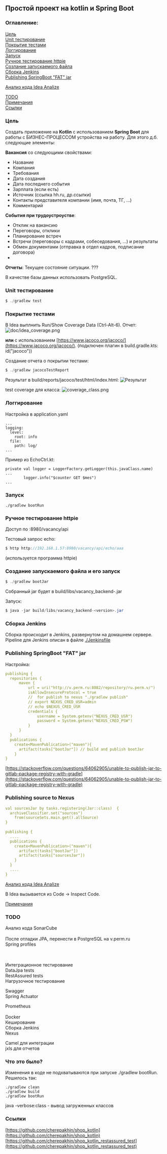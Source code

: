 ## Простой проект на kotlin и Spring Boot

### Оглавление:
[Цель](#target)<br/>
[Unit тестирование](unit_test)<br/>
[Покрытие тестами](#coverage)<br/>
[Логгирование](#logging)<br/>
[Запуск](#run)<br/>
[Ручное тестирование httpie](#httpie)<br/>
[Созлание запускаемого файла](#bootJar)<br/>
[Сборка Jenkins](#jenkins)<br/>
[Publishing SpringBoot "FAT" jar](#fat)<br/>

[Анализ кода Idea Analize](#idea_analizer)<br/>


[TODO](#todo)<br/>
[Примечания](#tose)<br/>
[Ссылки](#links)<br/>

<a id="target"></a>
### Цель

Cоздать приложение на <b>Kotlin</b> с использованием <b>Spring Boot</b> для работы с БИЗНЕС-ПРОЦЕССОМ устройства на работу. Для этого д.б. следующие элементы:

__Вакансия__ со следующими свойствами:
<ul>
<li>Название</li>
<li>Компания</li>
<li>Требования</li>
<li>Дата создания</li>
<li>Дата последнего события</li>
<li>Зарплата (если есть)</li>
<li>Источник (ссылка hh.ru, др.ссылки)</li>
<li>Контакты представителя компании (имя, почта, ТГ, ...)</li>
<li>Комментарий</li>
</ul>

__События при трудоустроустве__:
<ul>
<li>Отклик на вакансию</li>
<li>Переговоры, отклики</li>
<li>Планирование встреч</li>
<li>Встречи (переговоры с кадрами, собеседования, ...) и результаты</li>
<li>Обмен документами (отправка в отдел кадров, подписание договора)</li>
<li></li>
</ul>

__Отчеты__:
Текущее состояние ситуации.
???

В качестве базы данных использовать PostgreSQL.

<a id="unit_test"></a>
### Unit тестирование

````java
$ ./gradlew test
````

<a id="coverage"></a>
### Покрытие тестами
В Idea выплнить Run/Show Coverage Data (Ctrl-Alt-6). Отчет:
![doc/idea_coverage.png](doc/idea_coverage.png)

__или__ с использованием [https://www.jacoco.org/jacoco/](https://www.jacoco.org/jacoco/). (подключен плагин в build.gradle.kts: id("jacoco"))

Создание отчета о покрытии тестами:
````java
$ ./gradlew jacocoTestReport
````

Результат в build/reports/jacoco/test/html/index.html: 
![Результат](doc/jacoco_report.png)

test coverage для класса:
![coverage_class.png](doc/coverage_class.png)

<a id="logging"></a>
### Логгирование

Настройка в application.yaml

````shell
...
logging:
  level:
    root: info
  file:
    path: log/
...
````

Пример из EchoCtrl.kt:

````shell
private val logger = LoggerFactory.getLogger(this.javaClass.name)
...
        logger.info("$counter GET $mes")
...
````

<a id="run"></a>
### Запуск

````shell
./gradlew bootRun
````
<a id="httpie"></a>
### Ручное тестирование httpie

Доступ по :8980/vacancy/api

Тестовый запрос echo:

````java
$ http http://192.168.1.57:8980/vacancy/api/echo/aaa
````
(используется программа httpie)

<a id="bootJar"></a>
### Создание запускаемого файла и его запуск

````java
$ ./gradlew bootJar
````
Собранный jar будет в build/libs/vacancy_backend-<version>.jar

Запуск:
````java
$ java -jar build/libs/vacancy_backend-<version>.jar
````

<a id="jenkins"></a>
### Сборка Jenkins

Сборка происходит в Jenkins, развернутом на домашнем сервере. Pipeline для Jenkins описан в файле [./Jenkinsfile](Jenkinsfile)

<a id="fat"></a>
###  Publishing SpringBoot "FAT" jar

Настройка:

````yaml
publishing {
  repositories {
      maven {
          url = uri("http://v.perm.ru:8082/repository/ru.perm.v/")
          isAllowInsecureProtocol = true
          //  for publish to nexus "./gradlew publish"
          // export NEXUS_CRED_USR=admin
          // echo $NEXUS_CRED_USR
          credentials {
              username = System.getenv("NEXUS_CRED_USR")
              password = System.getenv("NEXUS_CRED_PSW")
          }
      }
  }
  publications {
    create<MavenPublication>("maven"){
      artifact(tasks["bootJar"]) // build and publish bootJar
    }
}
````

[https://stackoverflow.com/questions/64062905/unable-to-publish-jar-to-gitlab-package-registry-with-gradle](https://stackoverflow.com/questions/64062905/unable-to-publish-jar-to-gitlab-package-registry-with-gradle)

### Publishing source to Nexus

````yaml
val sourcesJar by tasks.registering(Jar::class)  {
  archiveClassifier.set("sources")
    from(sourceSets.main.get().allSource)
}
  
publishing {
  ....
  publications {
    create<MavenPublication>("maven"){
      artifact(tasks["bootJar"])
      artifact(tasks["sourcesJar"])
    }
  }
  ....
}
````

[Анализ кода Idea Analize](#idea_analizer)<br/>

В Idea вызывается из Code ->  Inspect Code.

[Примечания](#tose)<br/>

<a id="todo"></a>
### TODO
Анализ кода SonarCube<br/>
<br/>
После отладки JPA, перенести в PostgreSQL на v.perm.ru<br/>
Spring profiles<br/>
<br/>

<br/>
Интеграционное тестирование<br/>
DataJpa tests<br/>
RestAssured tests<br/>
Нагрузочное тестирование<br/>

Swagger<br/>
Spring Actuator<br/>

Prometheus<br/><br/>
Docker<br/>
Кеширование<br/>
Сборка Jenkins<br/>
Nexus<br/>

Camel для интеграции<br/>
jxls для отчетов<br/>

### Что это было?

Изменения в коде не подхватываются при запуске ./gradlew bootRun. Решилось так:

````shell
./gradlew clean
./gradlew build
./gradlew bootRun
````

java -verbose:class <other args> - вывод загруженных классов 

<a id="links"></a>
### Ссылки

[https://github.com/cherepakhin/shop_kotlin](https://github.com/cherepakhin/shop_kotlin)
[https://github.com/cherepakhin/shop_kotlin_restassured_test](https://github.com/cherepakhin/shop_kotlin_restassured_test)